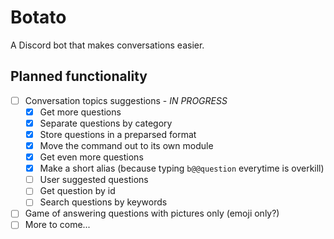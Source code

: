 # Botato 

A Discord bot that makes conversations easier.

## Planned functionality

- [ ] Conversation topics suggestions - *IN PROGRESS*
  - [x] Get more questions
  - [x] Separate questions by category
  - [x] Store questions in a preparsed format
  - [x] Move the command out to its own module
  - [x] Get even more questions
  - [x] Make a short alias (because typing `b@@question` everytime is overkill)
  - [ ] User suggested questions
  - [ ] Get question by id
  - [ ] Search questions by keywords
- [ ] Game of answering questions with pictures only (emoji only?)
- [ ] More to come...